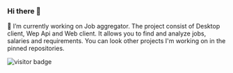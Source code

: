### Hi there 👋
🔭 I’m currently working on Job aggregator. The project consist of Desktop client, Wep Api and Web client. It allows you to find and analyze jobs, salaries and requirements.
You can look other projects I'm working on in the pinned repositories.

![visitor badge](https://visitor-badge.glitch.me/badge?page_id=AlexRajvandary) 

<!--
**AlexRajvandary/AlexRajvandary** is a ✨ _special_ ✨ repository because its `README.md` (this file) appears on your GitHub profile.

Here are some ideas to get you started:

- 🔭 I’m currently working on ...
- 🌱 I’m currently learning ...
- 👯 I’m looking to collaborate on ...
- 🤔 I’m looking for help with ...
- 💬 Ask me about ...
- 📫 How to reach me: ...
- 😄 Pronouns: ...
- ⚡ Fun fact: ...
-->
